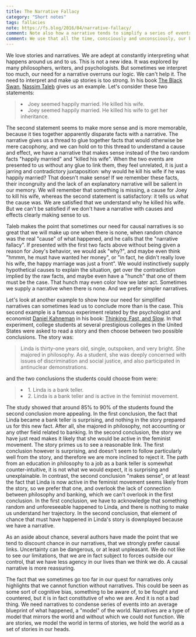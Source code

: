 ```yaml
---
title: The Narrative Fallacy
category: "Short notes"
tags: fallacies
note: https://fs.blog/2016/04/narrative-fallacy/
comment: Note also how a narrative tends to simplify a series of events, and can act as a summary, or a "model". Joey's story is now an instance of the general narrative of murderers motivated by money, a story to which we have had plenty of exposure in movies and books, we know the arc of that story if not the details, and maybe we'll just classify Joey's series of events under that storyline in our memory, and when we'll want to recall it, we'll just supply inferred details rather than the exact details. It is more economical to remember it that way. Taleb uses the expression "dimension reduction", which we also find in machine learning. a machine learning model abstracts out a "summary" model from a series of facts, condenses the facts into an average blueprint, which is smaller and easier to manipulate. Science in fact does the same too. it builds models of the world, finds general laws that relate a multiplicity of events into a "narrative" that we can consume and use.
comment: We use that all the time, consciously and unconsciously, our biology already does that for us. It is easy to find your way in the rooms of your place in the dark, because you have navigated the place so often that your brain has built a model of it, and uses that model to anticipate where you are and where you are going to be. 
---
```


We love stories and narratives. We are adept at constantly interpreting what happens around us and to us. This is not a new idea. It was explored by many philosophers, writers, and psychologists. But sometimes we interpret too much, our need for a narrative overruns our logic. We can't help it. The need to interpret and make up stories is too strong. In his book <a href="https://www.amazon.com/Black-Swan-Improbable-Nicholas-Hardcover/dp/B00BR9W8GM/ref=sr_1_19?dchild=1&keywords=nassim+taleb&qid=1590886599&s=automotive&sr=1-19-catcorr">The Black Swan</a>, <a href="https://en.wikipedia.org/wiki/Nassim_Nicholas_Taleb">Nassim Taleb</a> gives us an example. Let's consider these two statements:

<blockquote>
<li>Joey seemed happily married. He killed his wife.</li>
<li>Joey seemed happily married. He killed his wife to get her inheritance.</li>
</blockquote>

The second statement seems to make more sense and is more memorable, because it ties together apparently disparate facts with a narrative. The narrative gives us a thread to glue together facts that would otherwise be mere cacophony, and we can hold on to this thread to understand a cause and effect, we have a narrative that makes sense instead of the two random facts "happily married" and "killed his wife". When the two events are presented to us without any glue to link them, they feel unrelated, it is just a jarring and contradictory juxtaposition: why would he kill his wife if he was happily married? That doesn't make sense! If we remember these facts, their incongruity and the lack of an explanatory narrative will be salient in our memory. We will remember that something is missing, a cause for Joey to kill his wife, whereas the second statement is satisfactory: it tells us what the cause was. We are satisfied that we understand why he killed his wife. But we can't be satisfied if we don't have a narrative with causes and effects clearly making sense to us. 

Taleb makes the point that sometimes our need for causal narratives is so great that we will make up one when there is none, when random chance was the real "cause" of what happened, and he calls that the "narrative fallacy". If presented with the first two facts above without being given a reason for Joey's behavior, we would ask "why?", and maybe even think "hmmm, he must have wanted her money", or "in fact, he didn't really love his wife, the happy marriage was just a front". We would instinctively supply hypothetical causes to explain the situation, get over the contradiction implied by the raw facts, and maybe even have a "hunch" that one of them must be the case. That hunch may even color how we later act. Sometimes we supply a narrative when there is none. And we prefer simpler narratives. 

Let's look at another example to show how our need for simplified narratives can sometimes lead us to conclude more than is the case. This second example is a famous experiment related by the psychologist and economist <a href="https://en.wikipedia.org/wiki/Daniel_Kahneman">Daniel Kahneman</a> in his book: <a href="https://www.amazon.com/Thinking-Kahneman-Impression-published-Doubleday/dp/B009JIF284/ref=sr_1_3?dchild=1&keywords=Kahneman&qid=1590886737&s=automotive&sr=1-3-catcorr">Thinking: Fast, and Slow</a>. In that experiment, college students at several prestigious colleges in the United States were asked to read a story and then choose between two possible conclusions. The story was:

<blockquote>
Linda is thirty-one years old, single, outspoken, and very bright. She majored in philosophy. As a student, she was deeply concerned with issues of discrimination and social justice, and also participated in antinuclear demonstrations.
</blockquote>

and the two conclusions the students could choose from were:

<blockquote>
<li>1. Linda is a bank teller.</li>
<li>2. Linda is a bank teller and is active in the feminist movement.</li>
</blockquote>

The study showed that around 85% to 90% of the students found the second conclusion more appealing. In the first conclusion, the fact that Linda became a bank teller is surprising, and nothing in the story prepared us for this new fact. After all, she majored in philosophy, not accounting or any other field related to banking. In the second conclusion, the story we have just read makes it likely that she would be active in the feminist movement. The story primes us to see a reasonable link. The first conclusion however is surprising, and doesn't seem to follow particularly well from the story, and therefore we are more inclined to reject it. The path from an education in philosophy to a job as a bank teller is somewhat counter-intuitive, it is not what we would expect, it is surprising and unexplainable. In contrast, the second conclusion "makes sense", or at least the fact that Linda is now active in the feminist movement seems likely from the story, so we prefer that one, and overlook the lack of connection between philosophy and banking, which we can't overlook in the first conclusion. In the first conclusion, we have to acknowledge that something random and unforeseeable happened to Linda, and there is nothing to make us understand her trajectory. In the second conclusion, that element of chance that must have happened in Linda's story is downplayed because we have a narrative. 

As an aside about chance, several authors have made the point that we tend to discount chance in our narratives, that we strongly prefer causal links. Uncertainty can be dangerous, or at least unpleasant. We do not like to see our limitations, that we are in fact subject to forces outside our control, that we have less agency in our lives than we think we do. A causal narrative is more reassuring.

The fact that we sometimes go too far in our quest for narratives only highlights that we cannot function without narratives. This could be seen as some sort of cognitive bias, something to be aware of, to be fought and countered, but it is in fact constitutive of who we are. And it is not a bad thing. We need narratives to condense series of events into an average blueprint of what happened, a "model" of the world. Narratives are a type of model that mirrors the world and without which we could not function. We are stories, we model the world in terms of stories, we hold the world as a set of stories in our heads.
